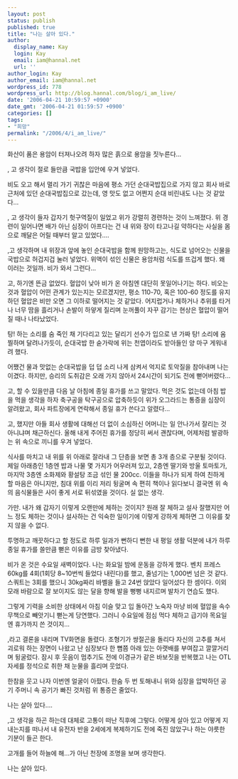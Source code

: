 ```yaml
---
layout: post
status: publish
published: true
title: "나는 살아 있다."
author:
  display_name: Kay
  login: Kay
  email: iam@hannal.net
  url: ''
author_login: Kay
author_email: iam@hannal.net
wordpress_id: 778
wordpress_url: http://blog.hannal.com/blog/i_am_live/
date: '2006-04-21 10:59:57 +0900'
date_gmt: '2006-04-21 01:59:57 +0900'
categories: []
tags:
- "희망"
permalink: "/2006/4/i_am_live/"
---
```

<p>화산이 품은 용암이 터져나오려 하자 많은 흙으로 용암을 짓누른다...</p>
<p>, 고 생각이 절로 들만큼 국밥을 입안에 우겨 넣었다.</p>
<p>비도 오고 해서 멀리 가기 귀찮은 마음에 평소 가던 순대국밥집으로 가지 않고 회사 바로 근처에 있던 순대국밥집으로 갔는데, 영 맛도 없고 어쩐지 순대 비린내도 나는 것 같았다...</p>
<p>, 고 생각이 들자 갑자기 헛구역질이 일었고 위가 강렬히 경련하는 것이 느껴졌다. 위 경련이 일어나면 배가 아닌 심장이 아프다는 건 내 위와 장이 타고나길 약하다는 사실을 몸으로 깨달은 어릴 때부터 알고 있었다....</p>
<p>,고 생각하며 내 위장과 앞에 놓인 순대국밥을 함께 원망하고는, 식도로 넘어오는 신물을 국밥으로 허겁지겁 눌러 넣었다. 위액이 섞인 신물은 용암처럼 식도를 뜨겁게 했다. 왜 이러는 것일까. 비가 와서 그런다...</p>
<p>고, 하기엔 뜬금 없었다. 혈압이 낮아 비가 온 아침엔 대단히 못일어나기는 하다. 비오는 것과 혈압이 어떤 관계가 있는지는 모르겠지만, 평소 110-70, 혹은 100-60 정도를 유지하던 혈압은 비만 오면 그 이하로 떨어지는 것 같았다. 어지럽거나 체하거나 추위를 타거나 너무 땀을 흘리거나 손발이 하얗게 질리며 눈꺼풀이 자꾸 감기는 현상은 혈압이 떨어질 때나 나타났었다.</p>
<p>탕! 하는 소리를 숨 죽인 채 기다리고 있는 달리기 선수가 입으로 낸 가짜 탕! 소리에 움찔하며 달려나가듯이, 순대국밥 한 숟가락에 위는 천엽이라도 받아들인 양 마구 게워내려 했다.</p>
<p>어쨌건 물과 맛없는 순대국밥을 덥 덥 소리 나게 삼켜서 억지로 토악질을 참아내며 나는 이겼다. 하지만, 승리의 도취감은 오래 가지 않아서 24시간이 되기도 전에 뻗어버렸다...</p>
<p>고, 할 수 있을만큼 다음 날 아침에 종일 휴가를 쓰고 말았다. 먹은 것도 없는데 아침 밥을 먹을 생각을 하자 축구공을 탁구공으로 압축하듯이 위가 오그라드는 통증을 심장이 알려왔고, 회사 파트장에게 연락해서 종일 휴가 쓴다고 알렸다...</p>
<p>고, 했지만 아들 회사 생활에 대해선 더 없이 소심하신 어머니는 일 안나가서 잘리는 것 아니냐며 채근하신다. 올해 내게 주어진 휴가를 정당히 써서 괜찮다며, 어제처럼 발광하는 위 속으로 끼니를 우겨 넣었다.</p>
<p>식사를 마치고 내 위를 위 아래로 잘라내 그 단층을 보면 총 3개 층으로 구분될 것이다. 제일 아래층인 1층엔 밥과 나물 몇 가지가 어우러져 있고, 2층엔 딸기와 방울 토마토가, 마지막 3층엔 소화제와 황설탕 조금 섞인 물 200cc. 이들을 하나가 되게 하여 친하게 할 마음은 아니지만, 침대 위를 이리 저리 뒹굴며 속 편히 책이나 읽다보니 결국엔 위 속의 음식물들은 사이 좋게 서로 뒤섞였을 것이다. 실 없는 생각.</p>
<p>가만. 내가 왜 갑자기 이렇게 오랜만에 체하는 것이지? 원래 잘 체하고 설사 잘했지만 어느 정도 체하는 것이나 설사하는 건 익숙한 일이기에 이렇게 강하게 체하면 그 이유를 찾지 않을 수 없다.</p>
<p>투명하고 깨끗하다고 할 정도로 하루 일과가 뻔하디 뻔한 내 평일 생활 덕분에 내가 하루 종일 휴가를 쓸만큼 뻗은 이유를 금방 찾아냈다.</p>
<p>비가 온 것은 수요일 새벽이었다. 나는 화요일 밤에 운동을 강하게 했다. 벤치 프레스 60kg를 4회(1회당 8~10번씩 들었다 내린다)를 했고, 줄넘기는 1,000번 넘은 것 같다. 스쿼트는 3회를 했으니 30kg짜리 바벨을 들고 24번 앉았다 일어섰다 한 셈이다. 이외 모래 바람으로 잘 보이지도 않는 달을 향해 발을 뻥뻥 내지르며 발차기 연습도 했다.</p>
<p>그렇게 기력을 소비한 상태에서 아침 이슬 맞고 입 돌아간 노숙자 마냥 비에 혈압을 속수무책으로 빼앗기니 뻗는게 당연했다. 그러니 수요일에 점심 먹다 체하고 급기야 목요일엔 휴가까지 쓴 것이지...</p>
<p>,라고 결론을 내리며 TV화면을 돌렸다. 조형기가 쌍절곤을 돌리다 자신의 고추를 쳐서 괴로워 하는 장면이 나왔고 난 심장보다 한 뼘쯤 아래 있는 아랫배를 부여잡고 깔깔거리며 뒹굴렀다. 잠시 후 웃음이 멈추기도 전에 이경규가 같은 바보짓을 반복했고 나는 OTL 자세를 정석으로 취한 채 눈물을 흘리며 웃었다.</p>
<p>한참을 웃고 나자 이번엔 얼굴이 아팠다. 한숨 두 번 토해내니 위와 심장을 압박하던 공기 주머니 속 공기가 빠진 것처럼 위 통증은 줄었다.</p>
<p>나는 살아 있다....</p>
<p>,고 생각을 하곤 하는데 대체로 고통이 떠난 직후에 그렇다. 어떻게 살아 있고 어떻게 지내는지를 떠나서 내 유전자 반을 2세에게 복제하기도 전에 죽진 않았구나 하는 야릇한 기분이 들곤 한다.</p>
<p>고개를 들어 하늘에 해...가 아닌 천장에 조명을 보며 생각한다.</p>
<p>나는 살아 있다.</p>

